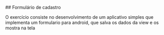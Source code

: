 # #  Formulário de cadastro

 O exercício consiste no desenvolvimento de um aplicativo simples que implementa um formulario para android, que salva os dados da view e os mostra na tela 
